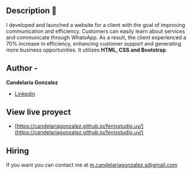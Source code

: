 ## Description 🍁

I developed and launched a website for a client with the goal of improving communication and efficiency. Customers can easily learn
about services and communicate through WhatsApp. As a result, the client experienced a 70% increase in efficiency, enhancing
customer support and generating more business opportunities. It utilizes **HTML, CSS and Bootstrap**.

## Author -
**Candelaria Gonzalez**

* [Linkedin](https://www.linkedin.com/in/candelariagonzalezdev/)

## View live proyect
* [https://candelariagonzalez.github.io/fenixstudio.uy/](https://candelariagonzalez.github.io/fenixstudio.uy/)

## Hiring
If you want you can contact me at m.candelariagonzalez.s@gmail.com
